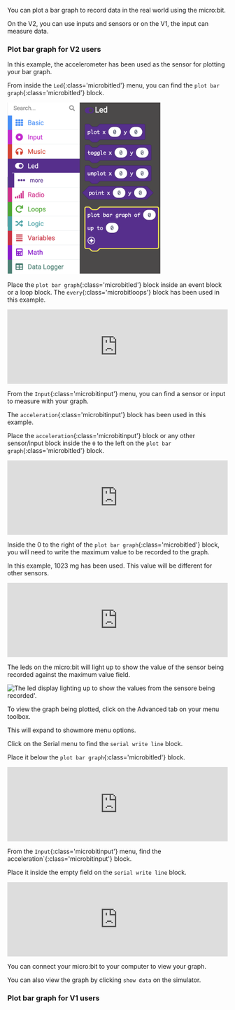 You can plot a bar graph to record data in the real world using the micro:bit. 

On the V2, you can use inputs and sensors or on the V1, the input can measure data.

### Plot bar graph for V2 users

In this example, the accelerometer has been used as the sensor for plotting your bar graph.

From inside the `Led`{:class='microbitled'} menu, you can find the `plot bar graph`{:class='microbitled'} block.

<img src="images/led-menu.png" alt="The led menu with the 'plot bar graph' block highlighted." width="350"/>

Place the `plot bar graph`{:class='microbitled'} block inside an event block or a loop block. The `every`{:class='microbitloops'} block has been used in this example.

<div style="position:relative;height:calc(100px + 5em);width:100%;overflow:hidden;"><iframe style="position:relative;top:0;left:0;width:100%;height:100%;" src="https://makecode.microbit.org/---codeembed#pub:_00HP3DDHwCK8" allowfullscreen="allowfullscreen" frameborder="0" sandbox="allow-scripts allow-same-origin"></iframe></div>

From the `Input`{:class='microbitinput'} menu, you can find a sensor or input to measure with your graph. 

The `acceleration`{:class='microbitinput'} block has been used in this example.

Place the `acceleration`{:class='microbitinput'} block or any other sensor/input block inside the `0` to the left on the `plot bar graph`{:class='microbitled'} block.

<div style="position:relative;height:calc(100px + 5em);width:100%;overflow:hidden;"><iframe style="position:relative;top:0;left:0;width:100%;height:100%;" src="https://makecode.microbit.org/---codeembed#pub:_agmFUzP71f2Y" allowfullscreen="allowfullscreen" frameborder="0" sandbox="allow-scripts allow-same-origin"></iframe></div>

Inside the 0 to the right of the `plot bar graph`{:class='microbitled'} block, you will need to write the maximum value to be recorded to the graph.

In this example, 1023 mg has been used. This value will be different for other sensors.

<div style="position:relative;height:calc(100px + 5em);width:100%;overflow:hidden;"><iframe style="position:relative;top:0;left:0;width:100%;height:100%;" src="https://makecode.microbit.org/---codeembed#pub:_EgAL7zTWfDjT" allowfullscreen="allowfullscreen" frameborder="0" sandbox="allow-scripts allow-same-origin"></iframe></div>

The leds on the micro:bit will light up to show the value of the sensor being recorded against the maximum value field.

![The led display lighting up to show the values from the sensore being recorded'.](images/led-diasplay.gif)

To view the graph being plotted, click on the Advanced tab on your menu toolbox.

This will expand to showmore menu options.

Click on the Serial menu to find the `serial write line` block.

Place it below the `plot bar graph`{:class='microbitled'} block.

<div style="position:relative;height:calc(100px + 5em);width:100%;overflow:hidden;"><iframe style="position:relative;top:0;left:0;width:100%;height:100%;" src="https://makecode.microbit.org/---codeembed#pub:_EMsKa86jp5y3" allowfullscreen="allowfullscreen" frameborder="0" sandbox="allow-scripts allow-same-origin"></iframe></div>

From the `Input`{:class='microbitinput'} menu, find the acceleration`{:class='microbitinput'} block.

Place it inside the empty field on the `serial write line` block.

<div style="position:relative;height:calc(100px + 5em);width:100%;overflow:hidden;"><iframe style="position:relative;top:0;left:0;width:100%;height:100%;" src="https://makecode.microbit.org/---codeembed#pub:_cpbb16TXdWij" allowfullscreen="allowfullscreen" frameborder="0" sandbox="allow-scripts allow-same-origin"></iframe></div>

You can connect your micro:bit to your computer to view your graph.

You can also view the graph by clicking `show data` on the simulator.

### Plot bar graph for V1 users

